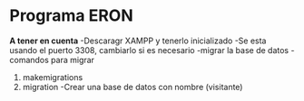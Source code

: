 # Programa ERON

**A tener en cuenta**
-Descaragr XAMPP y tenerlo inicializado
-Se esta usando el puerto 3308, cambiarlo si es necesario
-migrar la base de datos
-comandos para migrar 
1. makemigrations
2. migration
-Crear una base de datos con nombre (visitante)
